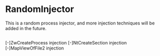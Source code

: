 # RandomInjector
This is a random process injector, and more injection techniques will be added in the future.
##
[-]ZwCreateProcess injection 
[-]NtCreateSection injection
[-]MapViewOfFile2 injection
